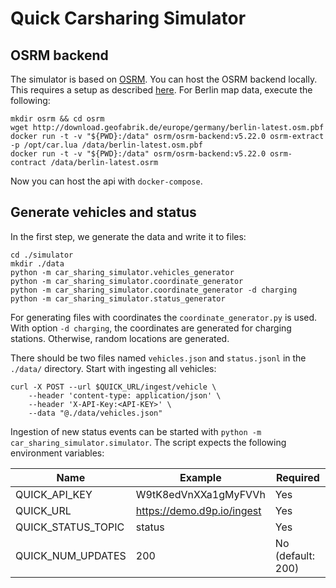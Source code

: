 # Quick Carsharing Simulator

## OSRM backend

The simulator is based on [OSRM](http://project-osrm.org/).
You can host the OSRM backend locally.
This requires a setup as described [here](https://github.com/Project-OSRM/osrm-backend).
For Berlin map data, execute the following:

```shell
mkdir osrm && cd osrm
wget http://download.geofabrik.de/europe/germany/berlin-latest.osm.pbf
docker run -t -v "${PWD}:/data" osrm/osrm-backend:v5.22.0 osrm-extract -p /opt/car.lua /data/berlin-latest.osm.pbf
docker run -t -v "${PWD}:/data" osrm/osrm-backend:v5.22.0 osrm-contract /data/berlin-latest.osrm
```
Now you can host the api with `docker-compose`.

## Generate vehicles and status

In the first step, we generate the data and write it to files:

```shell
cd ./simulator
mkdir ./data
python -m car_sharing_simulator.vehicles_generator
python -m car_sharing_simulator.coordinate_generator
python -m car_sharing_simulator.coordinate_generator -d charging
python -m car_sharing_simulator.status_generator
```
For generating files with coordinates the `coordinate_generator.py` is used.
With option `-d charging`, the coordinates are generated for charging stations.
Otherwise, random locations are generated.

There should be two files named `vehicles.json` and `status.jsonl` in the `./data/` directory.
Start with ingesting all vehicles:

```
curl -X POST --url $QUICK_URL/ingest/vehicle \
    --header 'content-type: application/json' \
    --header 'X-API-Key:<API-KEY>' \
    --data "@./data/vehicles.json"
```

Ingestion of new status events can be started with `python -m car_sharing_simulator.simulator`.
The script expects the following environment variables:

| Name               | Example                     | Required          |
|--------------------|-----------------------------|-------------------|
| QUICK_API_KEY      | W9tK8edVnXXa1gMyFVVh        | Yes               |         
| QUICK_URL          | https://demo.d9p.io/ingest  | Yes               |
| QUICK_STATUS_TOPIC | status                      | Yes               |
| QUICK_NUM_UPDATES  | 200                         | No (default: 200) |





